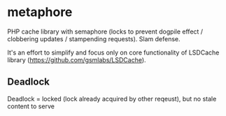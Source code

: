 metaphore
=========

PHP cache library with semaphore (locks to prevent dogpile effect / clobbering updates / stampending requests). Slam defense.

It's an effort to simplify and focus only on core functionality of LSDCache library (https://github.com/gsmlabs/LSDCache).

Deadlock
--------

Deadlock = locked (lock already acquired by other reqeust), but no stale content to serve
